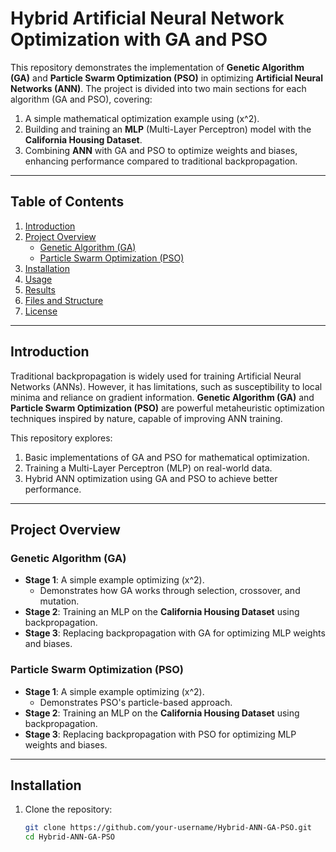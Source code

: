 # Hybrid Artificial Neural Network Optimization with GA and PSO

This repository demonstrates the implementation of **Genetic Algorithm (GA)** and **Particle Swarm Optimization (PSO)** in optimizing **Artificial Neural Networks (ANN)**. The project is divided into two main sections for each algorithm (GA and PSO), covering:

1. A simple mathematical optimization example using \(x^2\).
2. Building and training an **MLP** (Multi-Layer Perceptron) model with the **California Housing Dataset**.
3. Combining **ANN** with GA and PSO to optimize weights and biases, enhancing performance compared to traditional backpropagation.

---

## Table of Contents

1. [Introduction](#introduction)
2. [Project Overview](#project-overview)
    - [Genetic Algorithm (GA)](#genetic-algorithm-ga)
    - [Particle Swarm Optimization (PSO)](#particle-swarm-optimization-pso)
3. [Installation](#installation)
4. [Usage](#usage)
5. [Results](#results)
6. [Files and Structure](#files-and-structure)
7. [License](#license)

---

## Introduction

Traditional backpropagation is widely used for training Artificial Neural Networks (ANNs). However, it has limitations, such as susceptibility to local minima and reliance on gradient information. **Genetic Algorithm (GA)** and **Particle Swarm Optimization (PSO)** are powerful metaheuristic optimization techniques inspired by nature, capable of improving ANN training.

This repository explores:
1. Basic implementations of GA and PSO for mathematical optimization.
2. Training a Multi-Layer Perceptron (MLP) on real-world data.
3. Hybrid ANN optimization using GA and PSO to achieve better performance.

---

## Project Overview

### Genetic Algorithm (GA)

- **Stage 1**: A simple example optimizing \(x^2\).
    - Demonstrates how GA works through selection, crossover, and mutation.
- **Stage 2**: Training an MLP on the **California Housing Dataset** using backpropagation.
- **Stage 3**: Replacing backpropagation with GA for optimizing MLP weights and biases.

### Particle Swarm Optimization (PSO)

- **Stage 1**: A simple example optimizing \(x^2\).
    - Demonstrates PSO's particle-based approach.
- **Stage 2**: Training an MLP on the **California Housing Dataset** using backpropagation.
- **Stage 3**: Replacing backpropagation with PSO for optimizing MLP weights and biases.

---

## Installation

1. Clone the repository:
   ```bash
   git clone https://github.com/your-username/Hybrid-ANN-GA-PSO.git
   cd Hybrid-ANN-GA-PSO
